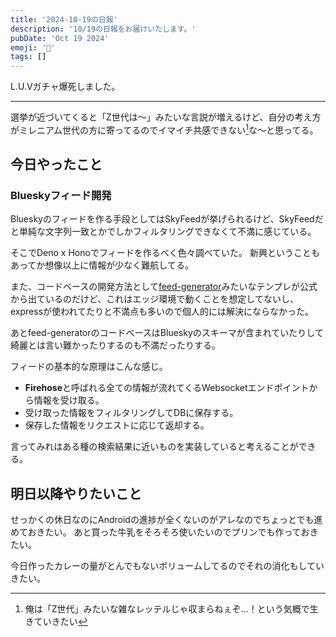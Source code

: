```yaml
---
title: '2024-10-19の日報'
description: '10/19の日報をお届けいたします。'
pubDate: 'Oct 19 2024'
emoji: '🦊'
tags: []
---
```


L.U.Vガチャ爆死しました。

---

選挙が近づいてくると「Z世代は～」みたいな言説が増えるけど、自分の考え方がミレニアム世代の方に寄ってるのでイマイチ共感できない[^1]な～と思ってる。

## 今日やったこと

### Blueskyフィード開発

Blueskyのフィードを作る手段としてはSkyFeedが挙げられるけど、SkyFeedだと単純な文字列一致とかでしかフィルタリングできなくて不満に感じている。

そこでDeno x Honoでフィードを作るべく色々調べていた。
新興ということもあってか想像以上に情報が少なく難航してる。

また、コードベースの開発方法として[feed-generator](https://github.com/bluesky-social/feed-generator)みたいなテンプレが公式から出ているのだけど、これはエッジ環境で動くことを想定してないし、expressが使われてたりと不満点も多いので個人的には解決にならなかった。

あとfeed-generatorのコードベースはBlueskyのスキーマが含まれていたりして綺麗とは言い難かったりするのも不満だったりする。

フィードの基本的な原理はこんな感じ。

- **Firehose**と呼ばれる全ての情報が流れてくるWebsocketエンドポイントから情報を受け取る。
- 受け取った情報をフィルタリングしてDBに保存する。
- 保存した情報をリクエストに応じて返却する。

言ってみれはある種の検索結果に近いものを実装していると考えることができる。

## 明日以降やりたいこと

せっかくの休日なのにAndroidの進捗が全くないのがアレなのでちょっとでも進めておきたい。
あと買った牛乳をそろそろ使いたいのでプリンでも作っておきたい。

今日作ったカレーの量がとんでもないボリュームしてるのでそれの消化もしていきたい。

[^1]: 俺は「Z世代」みたいな雑なレッテルじゃ収まらねぇぞ...！という気概で生きていきたい
